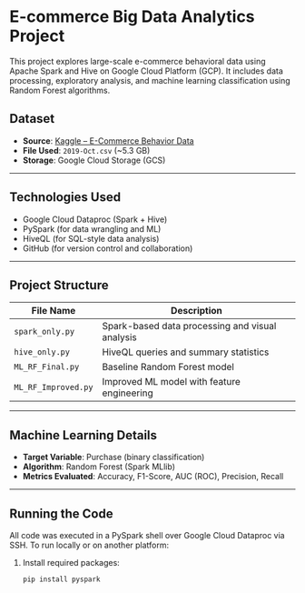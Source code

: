 # E-commerce Big Data Analytics Project

This project explores large-scale e-commerce behavioral data using Apache Spark and Hive on Google Cloud Platform (GCP). It includes data processing, exploratory analysis, and machine learning classification using Random Forest algorithms.

## Dataset

- **Source**: [Kaggle – E-Commerce Behavior Data](https://www.kaggle.com/datasets/mkechinov/ecommerce-behavior-data-from-multi-category-store)
- **File Used**: `2019-Oct.csv` (~5.3 GB)
- **Storage**: Google Cloud Storage (GCS)

---

## Technologies Used

- Google Cloud Dataproc (Spark + Hive)
- PySpark (for data wrangling and ML)
- HiveQL (for SQL-style data analysis)
- GitHub (for version control and collaboration)

---

## Project Structure

| File Name             | Description                                        |
|-----------------------|----------------------------------------------------|
| `spark_only.py`       | Spark-based data processing and visual analysis    |
| `hive_only.py`        | HiveQL queries and summary statistics              |
| `ML_RF_Final.py`      | Baseline Random Forest model                       |
| `ML_RF_Improved.py`   | Improved ML model with feature engineering         |

---

## Machine Learning Details

- **Target Variable**: Purchase (binary classification)
- **Algorithm**: Random Forest (Spark MLlib)
- **Metrics Evaluated**: Accuracy, F1-Score, AUC (ROC), Precision, Recall

---

## Running the Code

All code was executed in a PySpark shell over Google Cloud Dataproc via SSH. To run locally or on another platform:

1. Install required packages:
   ```bash
   pip install pyspark
